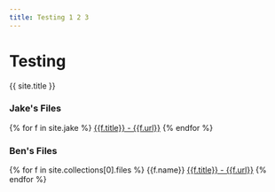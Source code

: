 ```yaml
---
title: Testing 1 2 3
---
```

# Testing

{{ site.title }}   

### Jake's Files
{% for f in site.jake %}
 <a href="{{f.url|relative_url}}">{{f.title}} - {{f.url}}</a>
{%  endfor %}
### Ben's Files
{% for f in site.collections[0].files %}
 {{f.name}}
 <a href="{{f.url|relative_url}}">{{f.title}} - {{f.url}}</a>
{%  endfor %}
